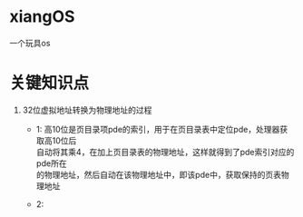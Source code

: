 # xiangOS
一个玩具os



关键知识点
===========================

1. 32位虚拟地址转换为物理地址的过程
    * 1: 高10位是页目录项pde的索引，用于在页目录表中定位pde，处理器获取高10位后  
		 自动将其乘4，在加上页目录表的物理地址，这样就得到了pde索引对应的pde所在  
		 的物理地址，然后自动在该物理地址中，即该pde中，获取保持的页表物理地址

	* 2:


